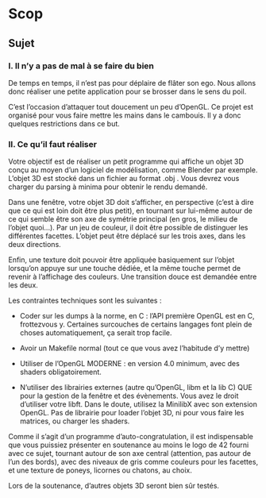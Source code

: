 # Scop

## Sujet


### I.    Il n’y a pas de mal à se faire du bien

De temps en temps, il n’est pas pour déplaire de flâter son ego. Nous allons donc
réaliser une petite application pour se brosser dans le sens du poil.

C’est l’occasion d’attaquer tout doucement un peu d’OpenGL. Ce projet est organisé
pour vous faire mettre les mains dans le cambouis. Il y a donc quelques restrictions dans
ce but.


### II.   Ce qu’il faut réaliser

Votre objectif est de réaliser un petit programme qui affiche un objet 3D conçu au
moyen d’un logiciel de modélisation, comme Blender par exemple. L’objet 3D est stocké
dans un fichier au format .obj . Vous devrez vous charger du parsing à minima pour
obtenir le rendu demandé.

Dans une fenêtre, votre objet 3D doit s’afficher, en perspective (c’est à dire que ce qui
est loin doit être plus petit), en tournant sur lui-même autour de ce qui semble être son
axe de symétrie principal (en gros, le milieu de l’objet quoi...). Par un jeu de couleur, il
doit être possible de distinguer les différentes facettes. L’objet peut être déplacé sur les
trois axes, dans les deux directions.

Enfin, une texture doit pouvoir être appliquée basiquement sur l’objet lorsqu’on appuye sur une touche dédiée, et la même touche permet de revenir à l’affichage des couleurs.
Une transition douce est demandée entre les deux.


Les contraintes techniques sont les suivantes :

- Coder sur les dumps à la norme, en C : l’API première OpenGL est en C, frottezvous y. Certaines surcouches de certains langages font plein de choses automatiquement, ça serait trop facile.

- Avoir un Makefile normal (tout ce que vous avez l’habitude d’y mettre)

- Utiliser de l’OpenGL MODERNE : en version 4.0 minimum, avec des shaders
obligatoirement.

- N’utiliser des librairies externes (autre qu’OpenGL, libm et la lib C) QUE pour
la gestion de la fenêtre et des évènements. Vous avez le droit d’utiliser votre libft.
Dans le doute, utilisez la MinilibX avec son extension OpenGL. Pas de librairie
pour loader l’objet 3D, ni pour vous faire les matrices, ou charger les shaders.


Comme il s’agit d’un programme d’auto-congratulation, il est indispensable que vous
puissiez présenter en soutenance au moins le logo de 42 fourni avec ce sujet, tournant autour de son axe central (attention, pas autour de l’un des bords), avec des niveaux de gris
comme couleurs pour les facettes, et une texture de poneys, licornes ou chatons, au choix.

Lors de la soutenance, d’autres objets 3D seront bien sûr testés.
